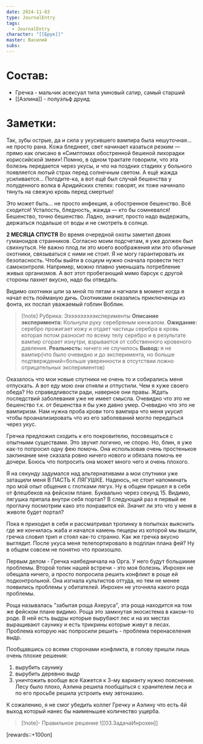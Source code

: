 ```yaml
---
date: 2024-11-03
type: JournalEntry
tags:
  - JournalEntry
character: "[[Брук]]"
master: Василий
subs:
---
```

# Состав:
- Гречка - мальчик асексуал типа умновый сатир, самый старший
- [[Аэлина]] - полуэльф друид

# Заметки:
Так, зубы острые, да и сила у укусившего вампира была нешуточная... не просто рана. Кожа бледнеет, свет начинает казаться резким — прямо как описано в «Симптомах обостренной бешеной лихорадки кориссийской змеи»! Помню, в одном трактате говорили, что эта болезнь передается через укусы, и что на поздних стадиях у больного появляется лютый страх перед солнечным светом. А ещё жажда усиливается… Погодите-ка, а вот ещё был случай бешенства у полуденного волка в Аридийских степях: говорят, их тоже начинало тянуть на свежую кровь перед смертью!

Это может быть... не просто инфекция, а обостренное бешенство. Всё сходится! Усталость, бледность, жажда — кто бы сомневался! Бешенство, точно бешенство. Ладно, значит, просто надо выдержать, держаться подальше от воды и не смотреть в солнце.

**2 МЕСЯЦА СПУСТЯ**
Во время очередной охоты заметил двоих гуманоидов странников. Согласно моим подсчетам, я уже должен был свихнуться. Не важно плод ли это моего воображения или это обычные охотники, связываться с ними не стоит. Я не могу гарантировать их безопасность. Чтобы выйти в социум нужно сначала провести тест самоконтроля. Например, можно плавно уменьшать потребление живых организмов. А вот этот пробегающий мимо барсук с другой стороны пахнет вкусно, надо бы отведать.

Видимо охотники шли за мной по пятам и нагнали в момент когда я начал есть пойманую дичь. Охотниками оказались приключенцы из фонта, их послал уважаемый гоблин Воблин.

>[!note] Рубрика: Ээээээээээксперименты
> **Описание эксперимента:** Кольнули руку серебряным кинжалом.
> **Ожидание:** серебро прожигает кожу и отдает частицы серебра в кровь которая потом разносит по всему телу серебро и в результате вампир сгорает изнутри, взрывается от собственного кровеного давления.
> **Реальность:** ничего не случилось
> **Вывод:** я не вампир(что было очевидно и до эксперимента, но больше подтверждений=больше уверенности в отсутствии ложно отрицательных экспериментов)

Оказалось что мои новые спутники не очень то и собирались меня отпускать. А вот еду мою они отняли и отпустили. Чем я хуже своего обеда? Но справедливости ради, наверное они правы. Ждать последствий заболевания уже не имеет смысла. Очевидно что это не бешенство т.к. от бешенства я бы уже давно умер. Очевидно что это не вампиризм. Нам нужна проба крови того вампира что меня укусил чтобы проанализировать что из его заболеваний могло передаться через укус.

Гречка предложил сходить к его покровителю, посовещаться с опытными существами. Это звучит логично, не спорю. Но, блин, я уже как-то попросил одну фею помочь. Она использовав очень простенькое заклинание мне сказала ровно ничего нового и обязала помочь ее дочери. Боюсь что попросить она может много чего и очень плохого.

Я на секунду задумался над альтернативами а мои спутники уже затащили меня В ПАСТЬ К ЛЯГУШКЕ. Надеюсь, не стоит напоминать про мой опыт общения с глотками лягух. Ну в общем пришел я в себя от флешбеков на фейском плане. Буквально через секунд 15. Видимо, лягушка прятала внутри себя портал? В следующий раз я первый ее проглачу посмотрим како это понравится ей. Значит ли это что у меня в животе будет портал? 

Пока я приходил в себя и рассматривал тропинку в попытках выяснить где же кончилась жаба и начался камень пещеры из которой мы вышли, гречка словил трип и стоял как-то странно. Как же гречка вкусно выглядит. После укуса меня телепортировало в подплан плана фей? Ну в общем совсем не понятно что произошло.

Первым делом - Гречка наябедничала на Орга. У него будут большииие проблемы.
Второй топик нашей встречи - это моя болезнь. Инрохен не обещала ничего, а просто попросила решить конфликт в роще ей подконтрольной. Она изгнала культистов оттуда, но тем не менее появились проблемы у обитателей. Инрохен не уточняла какого рода проблемы.

Роща называлась "забытая роща Ахеруса", эта роща находится на том же фейском плане видимо. Роща это замкнутая экосистема в каком-то роде. В ней есть выдры которые вырубают лес и на их местах выращивают саунику и есть трикрины которые живут в лесах. Проблема которую нас попросили решить - проблема перенаселения выдр.

Пообщавшись со всеми сторонами конфликта, в голову пришли лишь очень плохие решения:
1. вырубить саунику
2. вырубить деревню выдр
3. уничтожить вообще все
Кажется к 3-му варианту нужно пояснение. Лесу было плохо, Аэлина решила пообщаться с хранителем леса и по его просьбе решила устроить ему эвтоназию. 

К сожалению, я не смог убедить коллег Гречку и Аэлину что есть 4й выход который нанес бы наименьшее количество ущерба.

> [!note]- Правильное решение
> ![[03.ЗадачаИнрохен]]

[rewards::+100оп]